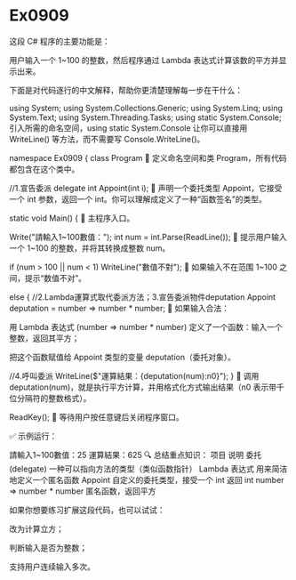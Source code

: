 # Ex0909

这段 C# 程序的主要功能是：

用户输入一个 1~100 的整数，然后程序通过 Lambda 表达式计算该数的平方并显示出来。

下面是对代码逐行的中文解释，帮助你更清楚理解每一步在干什么：


using System;
using System.Collections.Generic;
using System.Linq;
using System.Text;
using System.Threading.Tasks;
using static System.Console;
 引入所需的命名空间，using static System.Console 让你可以直接用 WriteLine() 等方法，而不需要写 Console.WriteLine()。


namespace Ex0909
{
   class Program
🔸 定义命名空间和类 Program，所有代码都包含在这个类中。


//1.宣告委派
delegate int Appoint(int i);
🔸 声明一个委托类型 Appoint，它接受一个 int 参数，返回一个 int。你可以理解成定义了一种“函数签名”的类型。

static void Main()
{
🔸 主程序入口。


Write("請輸入1~100數值：");
int num = int.Parse(ReadLine());
🔸 提示用户输入一个 1~100 的整数，并将其转换成整数 num。


if (num > 100 || num < 1)
    WriteLine("數值不對");
🔸 如果输入不在范围 1~100 之间，提示“数值不对”。

else
{
   //2.Lambda運算式取代委派方法；3.宣告委派物件deputation 
   Appoint deputation = number => number * number;
🔸 如果输入合法：

用 Lambda 表达式 (number => number * number) 定义了一个函数：输入一个整数，返回其平方；

把这个函数赋值给 Appoint 类型的变量 deputation（委托对象）。

   //4.呼叫委派
   WriteLine($"運算結果：{deputation(num):n0}");
}
🔸 调用 deputation(num)，就是执行平方计算，并用格式化方式输出结果（n0 表示带千位分隔符的整数格式）。

ReadKey();
🔸 等待用户按任意键后关闭程序窗口。

✅ 示例运行：

請輸入1~100數值：25
運算結果：625
🔍 总结重点知识：
项目	说明
委托 (delegate)	一种可以指向方法的类型（类似函数指针）
Lambda 表达式	用来简洁地定义一个匿名函数
Appoint	自定义的委托类型，接受一个 int 返回 int
number => number * number	匿名函数，返回平方

如果你想要练习扩展这段代码，也可以试试：

改为计算立方；

判断输入是否为整数；

支持用户连续输入多次。

